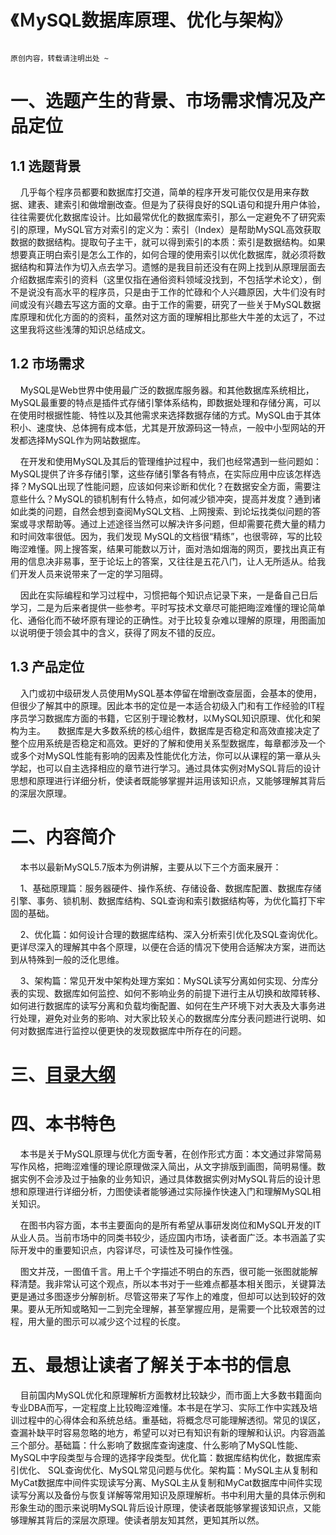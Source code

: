 # 《ＭySQL数据库原理、优化与架构》
````

原创内容，转载请注明出处 ~

````

# 一、选题产生的背景、市场需求情况及产品定位
## 1.1 选题背景
&nbsp;&nbsp;&nbsp;&nbsp;几乎每个程序员都要和数据库打交道，简单的程序开发可能仅仅是用来存数据、建表、建索引和做增删改查。但是为了获得良好的SQL语句和提升用户体验，往往需要优化数据库设计。比如最常优化的数据库索引，那么一定避免不了研究索引的原理，MySQL官方对索引的定义为：索引（Index）是帮助MySQL高效获取数据的数据结构。提取句子主干，就可以得到索引的本质：索引是数据结构。如果想要真正明白索引是怎么工作的，如何合理的使用索引以优化数据库，就必须将数据结构和算法作为切入点去学习。遗憾的是我目前还没有在网上找到从原理层面去介绍数据库索引的资料（这里仅指在通俗资料领域没找到，不包括学术论文），倒不是说没有高水平的程序员，只是由于工作的忙碌和个人兴趣原因，大牛们没有时间或没有兴趣去写这方面的文章。由于工作的需要，研究了一些关于MySQL数据库原理和优化方面的的资料，虽然对这方面的理解相比那些大牛差的太远了，不过这里我将这些浅薄的知识总结成文。

## 1.2 市场需求

&nbsp;&nbsp;&nbsp;&nbsp;MySQL是Web世界中使用最广泛的数据库服务器。和其他数据库系统相比，MySQL最重要的特点是插件式存储引擎体系结构，即数据处理和存储分离，可以在使用时根据性能、特性以及其他需求来选择数据存储的方式。MySQL由于其体积小、速度快、总体拥有成本低，尤其是开放源码这一特点，一般中小型网站的开发都选择MySQL作为网站数据库。

&nbsp;&nbsp;&nbsp;&nbsp;在开发和使用MySQL及其后的管理维护过程中，我们也经常遇到一些问题如：MySQL提供了许多存储引擎，这些存储引擎各有特点，在实际应用中应该怎样选择？MySQL出现了性能问题，应该如何来诊断和优化？在数据安全方面，需要注意些什么？MySQL的锁机制有什么特点，如何减少锁冲突，提高并发度？通到诸如此类的问题，自然会想到查阅MySQL文档、上网搜索、到论坛找类似问题的答案或寻求帮助等。通过上述途径当然可以解决许多问题，但却需要花费大量的精力和时间效率很低。因为，我们发现 MySQL的文档很“精练”，也很零碎，写的比较晦涩难懂。网上搜答案，结果可能数以万计，面对浩如烟海的网页，要找出真正有用的信息决非易事，至于论坛上的答案，又往往是五花八门，让人无所适从。给我们开发人员来说带来了一定的学习阻碍。

&nbsp;&nbsp;&nbsp;&nbsp;因此在实际编程和学习过程中，习惯把每个知识点记录下来，一是备自己日后学习，二是为后来者提供一些参考。平时写技术文章尽可能把晦涩难懂的理论简单化、通俗化而不破坏原有理论的正确性。对于比较复杂难以理解的原理，用图画加以说明便于领会其中的含义，获得了网友不错的反应。

## 1.3 产品定位
&nbsp;&nbsp;&nbsp;&nbsp;入门或初中级研发人员使用MySQL基本停留在增删改查层面，会基本的使用，但很少了解其中的原理。因此本书的定位是一本适合初级入门和有工作经验的IT程序员学习数据库方面的书籍，它区别于理论教材，以MySQL知识原理、优化和架构为主。
&nbsp;&nbsp;&nbsp;&nbsp;数据库是大多数系统的核心组件，数据库是否稳定和高效直接决定了整个应用系统是否稳定和高效。更好的了解和使用关系型数据库，每章都涉及一个或多个对MySQL性能有影响的因素及性能优化方法，你可以从课程的第一章从头学起，也可以自主选择相应的章节进行学习。通过具体实例对MySQL背后的设计思想和原理进行详细分析，使读者既能够掌握并运用该知识点，又能够理解其背后的深层次原理。


# 二、内容简介
&nbsp;&nbsp;&nbsp;&nbsp;本书以最新MySQL5.7版本为例讲解，主要从以下三个方面来展开：

&nbsp;&nbsp;&nbsp;&nbsp;1、基础原理篇：服务器硬件、操作系统、存储设备、数据库配置、数据库存储引擎、事务、锁机制、数据库结构、SQL查询和索引数据结构等，为优化篇打下牢固的基础。

&nbsp;&nbsp;&nbsp;&nbsp;2、优化篇：如何设计合理的数据库结构、深入分析索引优化及SQL查询优化。更详尽深入的理解其中各个原理，以便在合适的情况下使用合适解决方案，进而达到从特殊到一般的泛化思维。

&nbsp;&nbsp;&nbsp;&nbsp;3、架构篇：常见开发中架构处理方案如：MySQL读写分离如何实现、分库分表的实现、数据库如何监控、如何不影响业务的前提下进行主从切换和故障转移、如何进行数据库的读写分离和负载均衡配置、如何在生产环境下对大表及大事务进行处理，避免对业务的影响、对大家比较关心的数据库分库分表问题进行说明、如何对数据库进行监控以便更快的发现数据库中所存在的问题。


# 三、[目录大纲](https://github.com/tcyfree/mysql-actual-combat-and-principle-analysis/blob/master/Catalog.md)


# 四、本书特色
&nbsp;&nbsp;&nbsp;&nbsp;本书是关于MySQL原理与优化方面专著，在创作形式方面：本文通过非常简易写作风格，把晦涩难懂的理论原理做深入简出，从文字排版到画图，简明易懂。数据实例不会涉及过于抽象的业务知识，通过具体数据实例对MySQL背后的设计思想和原理进行详细分析，力图使读者能够通过实际操作快速入门和理解MySQL相关知识。

&nbsp;&nbsp;&nbsp;&nbsp;在图书内容方面，本书主要面向的是所有希望从事研发岗位和MySQL开发的IT从业人员。当前市场中的同类书较少，适应国内市场，读者面广泛。本书涵盖了实际开发中的重要知识点，内容详尽，可读性及可操作性强。

&nbsp;&nbsp;&nbsp;&nbsp;图文并茂，一图值千言。用上千个字描述不明白的东西，很可能一张图就能解释清楚。我非常认可这个观点，所以本书对于一些难点都基本相关图示，关键算法更是通过多图逐步分解剖析。尽管这带来了写作上的难度，但却可以达到较好的效果。要从无所知或略知一二到完全理解，甚至掌握应用，是需要一个比较艰苦的过程，用大量的图示可以减少这个过程的长度。


# 五、最想让读者了解关于本书的信息

&nbsp;&nbsp;&nbsp;&nbsp;目前国内MySQL优化和原理解析方面教材比较缺少，而市面上大多数书籍面向专业DBA而写，一定程度上比较晦涩难懂。本书是在学习、实际工作中实践及培训过程中的心得体会和系统总结。重基础，将概念尽可能理解透彻。常见的误区， 查漏补缺平时容易忽略的地方，希望可以对已有知识有新的理解和认识。内容涵盖三个部分。基础篇：什么影响了数据库查询速度、什么影响了MySQL性能、MySQL中字段类型与合理的选择字段类型。优化篇：数据库结构优化，数据库索引优化、 SQL查询优化、MySQL常见问题与优化。架构篇：MySQL主从复制和MyCat数据库中间件实现读写分离、MySQL主从复制和MyCat数据库中间件实现读写分离以及备份与恢复详解等常用知识及原理解析。书中利用大量的具体示例和形象生动的图示来说明MySQL背后设计原理，使读者既能够掌握该知识点，又能够理解其背后的深层次原理。使读者朋友知其然，更知其所以然。

